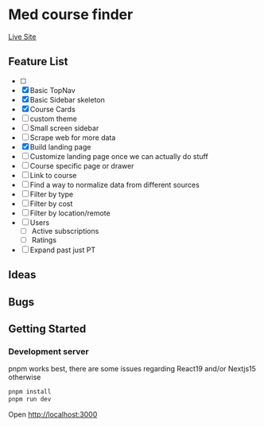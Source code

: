 # Med course finder

[Live Site](https://med-courses.vercel.app/)

## Feature List

- [ ]
- [x] Basic TopNav
- [x] Basic Sidebar skeleton
- [x] Course Cards
- [ ] custom theme
- [ ] Small screen sidebar
- [ ] Scrape web for more data
- [x] Build landing page
- [ ] Customize landing page once we can actually do stuff
- [ ] Course specific page or drawer
- [ ] Link to course
- [ ] Find a way to normalize data from different sources
- [ ] Filter by type
- [ ] Filter by cost
- [ ] Filter by location/remote
- [ ] Users
  - [ ] Active subscriptions
  - [ ] Ratings
- [ ] Expand past just PT

## Ideas

## Bugs

## Getting Started

### Development server

pnpm works best, there are some issues regarding React19 and/or Nextjs15 otherwise

```bash
pnpm install
pnpm run dev
```

Open [http://localhost:3000](http://localhost:3000)
